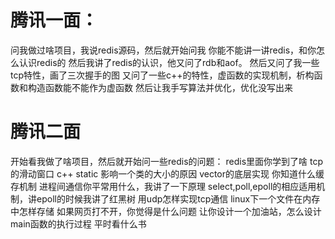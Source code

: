 # 腾讯一面：
问我做过啥项目，我说redis源码，然后就开始问我
你能不能讲一讲redis，和你怎么认识redis的
然后我讲了redis的认识，他又问了rdb和aof。
然后又问了我一些tcp特性，画了三次握手的图
又问了一些c++的特性，虚函数的实现机制，析构函数和构造函数能不能作为虚函数
然后让我手写算法并优化，优化没写出来

# 腾讯二面
开始看我做了啥项目，然后就开始问一些redis的问题：
redis里面你学到了啥
tcp的滑动窗口
c++ static
影响一个类的大小的原因
vector的底层实现
你知道什么缓存机制
进程间通信你平常用什么，我讲了一下原理
select,poll,epoll的相应适用机制，讲epoll的时候我讲了红黑树
用udp怎样实现tcp通信
linux下一个文件在内存中怎样存储
如果网页打不开，你觉得是什么问题
让你设计一个加油站，怎么设计
main函数的执行过程
平时看什么书

